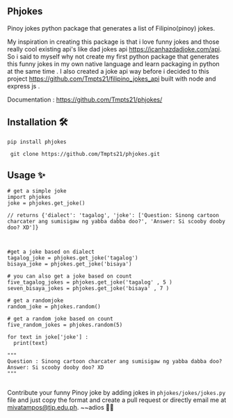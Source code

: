 ## Phjokes 
Pinoy jokes python package that generates a list of Filipino(pinoy) jokes. 

My inspiration in creating this package is that i love funny jokes and those really cool existing api's like dad jokes api https://icanhazdadjoke.com/api. So i said to myself why not create my first python package that  generates this funny jokes in my own native language and learn packaging in python at the same time . I also created a joke api way before i decided to this project https://github.com/Tmpts21/filipino_jokes_api built with node and express js .

Documentation :  https://github.com/Tmpts21/phjokes/

## Installation 🛠
``` pip install phjokes ``` 


``` git clone https://github.com/Tmpts21/phjokes.git``` 

## Usage ✨

```
# get a simple joke 
import phjokes 
joke = phjokes.get_joke() 

// returns {'dialect': 'tagalog', 'joke': ['Question: Sinong cartoon charcater ang sumisigaw ng yabba dabba doo?', 'Answer: Si scooby dooby doo? XD']}



#get a joke based on dialect 
tagalog_joke = phjokes.get_joke('tagalog')
bisaya_joke = phjokes.get_joke('bisaya')

# you can also get a joke based on count 
five_tagalog_jokes = phjokes.get_joke('tagalog' , 5 ) 
seven_bisaya_jokes = phjokes.get_joke('bisaya' , 7 ) 

# get a randomjoke 
random_joke = phjokes.random()

# get a random joke based on count 
five_random_jokes = phjokes.random(5)

for text in joke['joke'] : 
  print(text)
  
""" 
Question : Sinong cartoon charcater ang sumisigaw ng yabba dabba doo?
Answer: Si scooby dooby doo? XD 
"""


```

Contribute your funny Pinoy joke by adding jokes in ```phjokes/jokes/jokes.py``` file and just copy the format and create a pull request or directly email me at mivatampos@tip.edu.ph. ~~adios 🙋‍♂️

